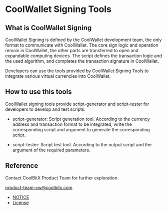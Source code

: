 # CoolWallet Signing Tools

## What is CoolWallet Signing
CoolWallet Signing is defined by the CoolWallet development team, the only format to communicate with CoolWallet.
The core sign logic and operation remain in CoolWallet, the other parts are transferred to open and expandable computing devices.
The script defines the transaction logic and the used algorithm, and completes the transaction signature in CoolWallet.

Developers can use the tools provided by CoolWallet Signing Tools to integrate various virtual currencies into CoolWallet.

## How to use this tools

CoolWallet signing tools provide script-generator and script-tester for developers to develop and test scripts.

- script-generator: Script generation tool. According to the currency address and transaction format to be integrated, write the corresponding script and argument to generate the corresponding script.

- script-tester: Script test tool. According to the output script and the argument of the required parameters.


## Reference

Contact CoolBitX Product Team for further exploration

product-team-cw@coolbitx.com

* [NOTICE](./NOTICE)
* [License](./LICENSE)





